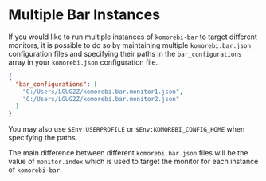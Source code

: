 # Multiple Bar Instances

If you would like to run multiple instances of `komorebi-bar` to target different monitors, it is possible to do so
by maintaining multiple `komorebi.bar.json` configuration files and specifying their paths in the `bar_configurations`
array in your `komorebi.json` configuration file.

```json
{
  "bar_configurations": [
    "C:/Users/LGUG2Z/komorebi.bar.monitor1.json",
    "C:/Users/LGUG2Z/komorebi.bar.monitor2.json"
  ]
}
```

You may also use `$Env:USERPROFILE` or `$Env:KOMOREBI_CONFIG_HOME` when specifying the paths.

The main difference between different `komorebi.bar.json` files will be the value of `monitor.index` which is used to
target the monitor for each instance of `komorebi-bar`.